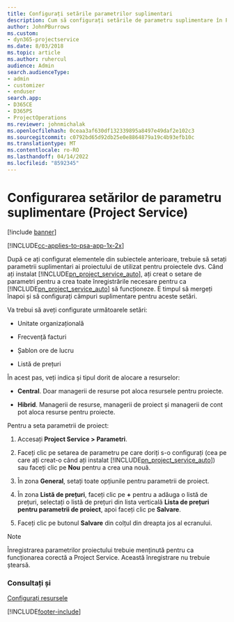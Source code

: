 ```yaml
---
title: Configurați setările parametrilor suplimentari
description: Cum să configurați setările de parametru suplimentare în Project Service
author: JohnPBurrows
ms.custom:
- dyn365-projectservice
ms.date: 8/03/2018
ms.topic: article
ms.author: ruhercul
audience: Admin
search.audienceType:
- admin
- customizer
- enduser
search.app:
- D365CE
- D365PS
- ProjectOperations
ms.reviewer: johnmichalak
ms.openlocfilehash: 0ceaa3af630df132339895a8497e49daf2e102c3
ms.sourcegitcommit: c0792bd65d92db25e0e8864879a19c4b93efb10c
ms.translationtype: MT
ms.contentlocale: ro-RO
ms.lasthandoff: 04/14/2022
ms.locfileid: "8592345"
---
```

# <a name="configure-additional-parameter-settings-project-service"></a>Configurarea setărilor de parametru suplimentare (Project Service)

[!include [banner](../includes/psa-now-project-operations.md)]

[!INCLUDE[cc-applies-to-psa-app-1x-2x](../includes/cc-applies-to-psa-app-1x-2x.md)]

După ce ați configurat elementele din subiectele anterioare, trebuie să setați parametrii suplimentari ai proiectului de utilizat pentru proiectele dvs. Când ați instalat [!INCLUDE[pn_project_service_auto](../includes/pn-project-service-auto.md)], ați creat o setare de parametri pentru a crea toate înregistrările necesare pentru ca [!INCLUDE[pn_project_service_auto](../includes/pn-project-service-auto.md)] să funcționeze. E timpul să mergeți înapoi și să configurați câmpuri suplimentare pentru aceste setări.  
  
 Va trebui să aveți configurate următoarele setări:  
  
-   Unitate organizațională  
  
-   Frecvență facturi  
  
-   Șablon ore de lucru  
  
-   Listă de prețuri  
 
În acest pas, veți indica și tipul dorit de alocare a resurselor:  
  
- **Central**. Doar managerii de resurse pot aloca resursele pentru proiecte.  
  
- **Hibrid**. Managerii de resurse, managerii de proiect și managerii de cont pot aloca resurse pentru proiecte.  
  
 
Pentru a seta parametrii de proiect:  
  
1. Accesați **Project Service > Parametri**.  
  
2. Faceți clic pe setarea de parametru pe care doriți s-o configurați (cea pe care ați creat-o când ați instalat [!INCLUDE[pn_project_service_auto](../includes/pn-project-service-auto.md)]) sau faceți clic pe **Nou** pentru a crea una nouă.  
  
3. În zona **General**, setați toate opțiunile pentru parametrii de proiect.  
  
4. În zona **Listă de prețuri**, faceți clic pe **+** pentru a adăuga o listă de prețuri, selectați o listă de prețuri din lista verticală **Lista de prețuri pentru parametrii de proiect**, apoi faceți clic pe **Salvare**.  
  
5. Faceți clic pe butonul **Salvare** din colțul din dreapta jos al ecranului.  

> [!NOTE]
> Înregistrarea parametrilor proiectului trebuie menținută pentru ca funcționarea corectă a Project Service. Această înregistrare nu trebuie ștearsă.

### <a name="see-also"></a>Consultați și  
 [Configurați resursele](../psa/set-up-resources.md)


[!INCLUDE[footer-include](../includes/footer-banner.md)]
